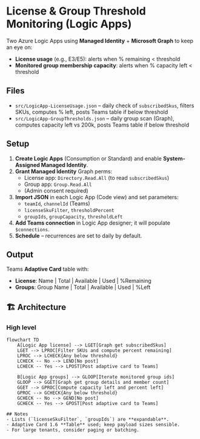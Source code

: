 # License & Group Threshold Monitoring (Logic Apps)

Two Azure Logic Apps using **Managed Identity** + **Microsoft Graph** to keep an eye on:
- **License usage** (e.g., E3/E5): alerts when % remaining < threshold
- **Monitored group membership capacity**: alerts when % capacity left < threshold

## Files
- `src/LogicApp-LicenseUsage.json` – daily check of `subscribedSkus`, filters SKUs, computes % left, posts Teams table if below threshold
- `src/LogicApp-GroupThresholds.json` – daily group scan (Graph), computes capacity left vs 200k, posts Teams table if below threshold

## Setup
1. **Create Logic Apps** (Consumption or Standard) and enable **System-Assigned Managed Identity**.
2. **Grant Managed Identity** Graph perms:
   - License app: `Directory.Read.All` (to read `subscribedSkus`)
   - Group app: `Group.Read.All`
   - (Admin consent required)
3. **Import JSON** in each Logic App (Code view) and set parameters:
   - `teamId`, `channelId` (Teams)
   - `licenseSkuFilter`, `thresholdPercent`
   - `groupIds`, `groupCapacity`, `thresholdLeft`
4. **Add Teams connection** in Logic App designer; it will populate `$connections`.
5. **Schedule** – recurrences are set to daily by default.

## Output
Teams **Adaptive Card** table with:
- **License**: Name | Total | Available | Used | %Remaining
- **Groups**: Group Name | Total | Available | Used | %Left

## 🏗️ Architecture

### High level
```mermaid
flowchart TD
    A[Logic App license] --> LGET[Graph get subscribedSkus]
    LGET --> LPROC[Filter SKUs and compute percent remaining]
    LPROC --> LCHECK{Any below threshold}
    LCHECK -- No --> LEND[No post]
    LCHECK -- Yes --> LPOST[Post adaptive card to Teams]

    B[Logic App groups] --> GLOOP[Iterate monitored group ids]
    GLOOP --> GGET[Graph get group details and member count]
    GGET --> GPROC[Compute capacity left and percent left]
    GPROC --> GCHECK{Any below threshold}
    GCHECK -- No --> GEND[No post]
    GCHECK -- Yes --> GPOST[Post adaptive card to Teams]

## Notes
- Lists (`licenseSkuFilter`, `groupIds`) are **expandable**.
- Adaptive Card 1.6 **Table** used; keep payload sizes sensible.
- For large tenants, consider paging or batching.

